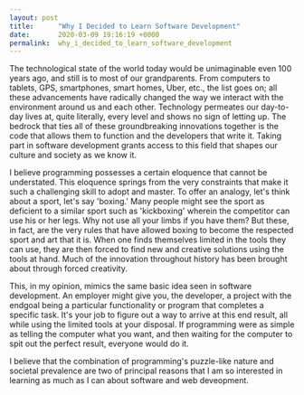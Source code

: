 ```yaml
---
layout: post
title:      "Why I Decided to Learn Software Development"
date:       2020-03-09 19:16:19 +0000
permalink:  why_i_decided_to_learn_software_development
---
```



The technological state of the world today would be unimaginable even 100 years ago, and still is to most of our grandparents. From computers to tablets, GPS, smartphones, smart homes, Uber, etc.,  the list goes on; all these advancements have radically changed the way we interact with the environment around us and each other. Technology permeates our day-to-day lives at, quite literally, every level and shows no sign of letting up. The bedrock that ties all of these groundbreaking innovations together is the code that allows them to function and the developers that write it. Taking part in software development grants access to this field that shapes our culture and society as we know it.

I believe programming possesses a certain eloquence that cannot be understated. This eloquence springs from the very constraints that make it such a challenging skill to adopt and master. To offer an analogy, let's think about a sport, let's say 'boxing.' Many people might see the sport as deficient to a similar sport such as 'kickboxing' wherein the competitor can use his or her legs. Why not use all your limbs if you have them? But these, in fact, are the very rules that have allowed boxing to become the respected sport and art that it is. When one finds themselves limited in the tools they can use, they are then forced to find new and creative solutions using the tools at hand. Much of the innovation throughout history has been brought about through forced creativity.

This, in my opinion, mimics the same basic idea seen in software development. An employer might give you, the developer, a project with the endgoal being a particular functionality or program that completes a specific task. It's your job to figure out a way to arrive at this end result, all while using the limited tools at your disposal. If programming were as simple as telling the computer what you want, and then waiting for the computer to spit out the perfect result, everyone would do it.

I believe that the combination of programming's puzzle-like nature and societal prevalence are two of principal reasons that I am so interested in learning as much as I can about software and web deveopment.
